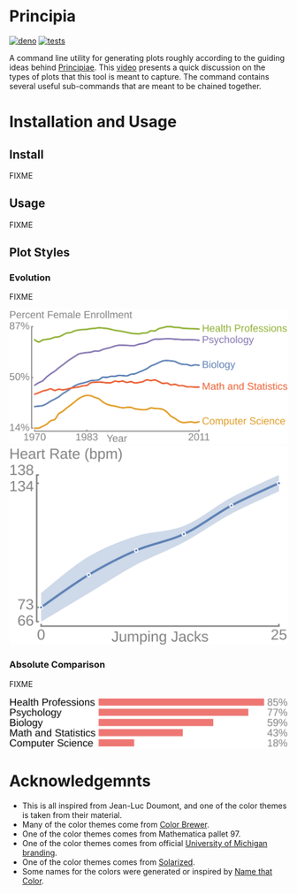Principia
=========

[![deno](https://img.shields.io/badge/deno-latest-informational)](https://deno.land/x/principia)
[![tests](https://github.com/erikbrinkman/principia/workflows/tests/badge.svg)](https://github.com/erikbrinkman/principia/actions?query=workflow%3Atests)

A command line utility for generating plots roughly according to the guiding ideas behind [Principiae](http://www.principiae.be).
This [video](https://youtu.be/6lm4wJ1qm0w) presents a quick discussion on the types of plots that this tool is meant to capture.
The command contains several useful sub-commands that are meant to be chained together.


Installation and Usage
======================

Install
-------

FIXME

Usage
-----

FIXME

Plot Styles
-----------

### Evolution

FIXME

<img alt="evolution" src="https://raw.githubusercontent.com/erikbrinkman/principia/master/resources/evolution.ex.bachelor.png" width="800px" />
<img alt="evolution with span" src="https://raw.githubusercontent.com/erikbrinkman/principia/master/resources/evolution.ex.heart_rate.png" width="600px" />

### Absolute Comparison

FIXME

<img alt="absolute comparionson" src="https://raw.githubusercontent.com/erikbrinkman/principia/master/resources/absolute_comparison.ex.bachelor.png" width="800px" />


Acknowledgemnts
===============

- This is all inspired from Jean-Luc Doumont, and one of the color themes is taken from their material.
- Many of the color themes come from [Color Brewer](http://colorbrewer2.org).
- One of the color themes comes from Mathematica pallet 97.
- One of the color themes comes from official [University of Michigan branding](https://vpcomm.umich.edu/brand/style-guide/design-principles/colors).
- One of the color themes comes from [Solarized](http://ethanschoonover.com/solarized).
- Some names for the colors were generated or inspired by [Name that Color](https://chir.ag/projects/ntc/).
